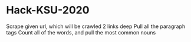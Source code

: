 # Hack-KSU-2020

Scrape given url, which will be crawled 2 links deep
Pull all the paragraph tags
Count all of the words, and pull the most common nouns
